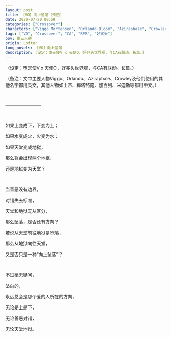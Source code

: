 ```yaml
---
layout: post
title: 【VO】向上坠落（预告）
date: 2020-07-20 00:59
categories: ["Crossover"]
characters: ["Viggo Mortensen", "Orlando Bloom", "Aziraphale", "Crowley"]
tags: ["VO", "Crossover", "CA", "RPS", "好兆头"]
pov: 第三人称
origin: Lofter
long_novels: 【VO】向上坠落
description: (设定：堕天使V x 天使O，好兆头世界观，与CA有联动。长篇。)
---
```


（设定：堕天使V x 天使O，好兆头世界观，与CA有联动。长篇。）

（备注：文中主要人物Viggo、Orlando、Aziraphale、Crowley及他们使用的其他名字都用英文，其他人物如上帝、梅塔特隆、加百列、米迦勒等都用中文。）

<br>

————————

<br>

如果上变成下，下变为上；

如果水变成火，火变为水；

如果天堂变成地狱，

那么将会出现两个地狱，

还是地狱变为天堂？

<br>

当善恶没有边界，

对错失去标准，

天堂和地狱无从区分，

那么坠落，是否还有方向？

若说从天堂前往地狱是堕落，

那么从地狱向往天堂，

又是否只是一种“向上坠落”？

<br>

不过毫无疑问，

坠向的，

永远总会是那个爱的人所在的方向，

无论是上是下，

无论善恶对错，

无论天堂地狱。
